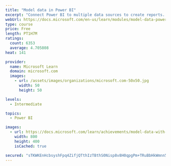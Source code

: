 ```yaml
---
title: "Model data in Power BI"
excerpt: "Connect Power BI to multiple data sources to create reports. Define the relationship between your data sources."
webUrl: https://docs.microsoft.com/en-us/learn/modules/model-data-power-bi/
type: course
price: Free
length: PT1H7M
ratings:
  count: 6353
  average: 4.705808
heat: 141

provider:
  name: Microsoft Learn
  domain: microsoft.com
  images:
    - url: /assets/images/organizations/microsoft.com-50x50.jpg
      width: 50
      height: 50

levels:
  - Intermediate

topics:
  - Power BI

images:
  - url: https://docs.microsoft.com/learn/achievements/model-data-with-power-bi-desktop-social.png
    width: 800
    height: 400
    isCached: true

secured: "sTKWKEnHcbsyshFpq4ZifjQTthIzTBthS0Nisp8v8H0qpgPm+TRuBbHkWmnn5rk2bSOFDxVt1MueqFZ6fP/vQNHTmW2/fOa1oZA4Y79+J4x7jZ53ucbDVfc1kXxP2I4umCwwX40R6XXpTt9aM+4VYPWl/G+3RFj449y02RNuOs/i3Lz3HL2UD1XhqJ1F4E2zxqCNgGAZLAg8S4jRACPFoAi6F9b+9CGpyAGxZmRRJlaX8Vlto1xOKuMgX3OhtvxxOJHs6U6jFT41kbgdMQTG4MpqlwUyZo+i8BefNR0pnV48u84nMbVT///oNbXOq5XMu5k4rw0u+fRo7TKVDRdl8mmSpBdtqbjHVzXGnGVY8amBdpBY/R7OLdCNhJQxpg66gtPHiGWqAKSt+SjdXEihykRdHHju1koTb3vVIn8jjbU=;hTy7qziy/fWJy+kQ86krMw=="
---
```


